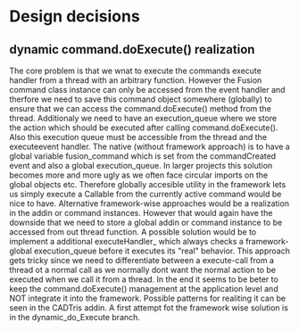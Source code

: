 # Design decisions
## dynamic command.doExecute() realization
The core problem is that we wnat to execute the commands execute handler from a thread with an arbitrary function.
However the Fusion command class instance can only be accessed from the event handler and therfore we need to save this command object somewhere (globally) to ensure that we can access the command.doExecute() method from the thread.
Additionaly we need to have an execution_queue where we store the action which should be executed after calling command.doExecute().
Also this execution queue must be accessible from the thread and the executeevent handler.
The native (without framework approach) is to have a global variable fusion_command which is set from the commandCreated event and also a global execution_queue.
In larger projects this solution becomes more and more ugly as we often face circular imports on the global objects etc.
Therefore globally accesible utility in the framework lets us simply execute a Callable from the currently active command would be nice to have.
Alternative framework-wise approaches would be a realization in the addin or command instances.
However that would again have the downside that we need to store a global addin or command instance to be accessed from out thread function.
A possible solution would be to implement a additional executeHandler_ which always checks a framework-global execution_queue before it executes its "real" behavior.
This approach gets tricky since we need to differentiate between a execute-call from a thread ot a normal call as we normally dont want the normal action to be executed when we call it from a thread.
In the end it seems to be beter to keep the command.doExecute() management at the application level and NOT integrate it into the framework.
Possible patterns for realiting it can be seen in the CADTris addin. 
A first attempt fot the framework wise solution is in the dynamic_do_Execute branch.